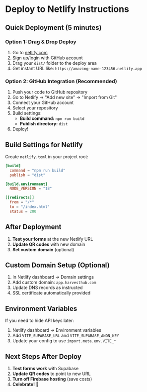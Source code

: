 # Deploy to Netlify Instructions

## Quick Deployment (5 minutes)

### Option 1: Drag & Drop Deploy
1. Go to [netlify.com](https://netlify.com)
2. Sign up/login with GitHub account
3. Drag your `dist/` folder to the deploy area
4. Get instant URL like: `https://amazing-name-123456.netlify.app`

### Option 2: GitHub Integration (Recommended)
1. Push your code to GitHub repository
2. Go to Netlify → "Add new site" → "Import from Git"
3. Connect your GitHub account
4. Select your repository
5. Build settings:
   - **Build command:** `npm run build`
   - **Publish directory:** `dist`
6. Deploy!

## Build Settings for Netlify

Create `netlify.toml` in your project root:

```toml
[build]
  command = "npm run build"
  publish = "dist"

[build.environment]
  NODE_VERSION = "18"

[[redirects]]
  from = "/*"
  to = "/index.html"
  status = 200
```

## After Deployment

1. **Test your forms** at the new Netlify URL
2. **Update QR codes** with new domain
3. **Set custom domain** (optional)

## Custom Domain Setup (Optional)

1. In Netlify dashboard → Domain settings
2. Add custom domain: `app.harvesthub.com`
3. Update DNS records as instructed
4. SSL certificate automatically provided

## Environment Variables

If you need to hide API keys later:
1. Netlify dashboard → Environment variables
2. Add `VITE_SUPABASE_URL` and `VITE_SUPABASE_ANON_KEY`
3. Update your config to use `import.meta.env.VITE_*`

## Next Steps After Deploy

1. **Test forms work** with Supabase
2. **Update QR codes** to point to new URL
3. **Turn off Firebase hosting** (save costs)
4. **Celebrate!** 🎉